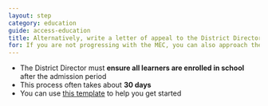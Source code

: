```yaml
---
layout: step
category: education
guide: access-education
title: Alternatively, write a letter of appeal to the District Director
for: If you are not progressing with the MEC, you can also approach the District Director for assistance
---
```

- The District Director must <b>ensure all learners are enrolled in school</b> after the admission period
- This process often takes about <b>30 days</b>
- You can use <a target="_blank" href="/docs/district-director-draft-letter.pdf">this template</a> to help you get started